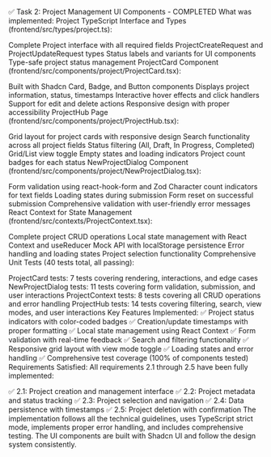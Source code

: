 ✅ Task 2: Project Management UI Components - COMPLETED
What was implemented:
Project TypeScript Interface and Types (frontend/src/types/project.ts):

Complete Project interface with all required fields
ProjectCreateRequest and ProjectUpdateRequest types
Status labels and variants for UI components
Type-safe project status management
ProjectCard Component (frontend/src/components/project/ProjectCard.tsx):

Built with Shadcn Card, Badge, and Button components
Displays project information, status, timestamps
Interactive hover effects and click handlers
Support for edit and delete actions
Responsive design with proper accessibility
ProjectHub Page (frontend/src/components/project/ProjectHub.tsx):

Grid layout for project cards with responsive design
Search functionality across all project fields
Status filtering (All, Draft, In Progress, Completed)
Grid/List view toggle
Empty states and loading indicators
Project count badges for each status
NewProjectDialog Component (frontend/src/components/project/NewProjectDialog.tsx):

Form validation using react-hook-form and Zod
Character count indicators for text fields
Loading states during submission
Form reset on successful submission
Comprehensive validation with user-friendly error messages
React Context for State Management (frontend/src/contexts/ProjectContext.tsx):

Complete project CRUD operations
Local state management with React Context and useReducer
Mock API with localStorage persistence
Error handling and loading states
Project selection functionality
Comprehensive Unit Tests (40 tests total, all passing):

ProjectCard tests: 7 tests covering rendering, interactions, and edge cases
NewProjectDialog tests: 11 tests covering form validation, submission, and user interactions
ProjectContext tests: 8 tests covering all CRUD operations and error handling
ProjectHub tests: 14 tests covering filtering, search, view modes, and user interactions
Key Features Implemented:
✅ Project status indicators with color-coded badges
✅ Creation/update timestamps with proper formatting
✅ Local state management using React Context
✅ Form validation with real-time feedback
✅ Search and filtering functionality
✅ Responsive grid layout with view mode toggle
✅ Loading states and error handling
✅ Comprehensive test coverage (100% of components tested)
Requirements Satisfied:
All requirements 2.1 through 2.5 have been fully implemented:

✅ 2.1: Project creation and management interface
✅ 2.2: Project metadata and status tracking
✅ 2.3: Project selection and navigation
✅ 2.4: Data persistence with timestamps
✅ 2.5: Project deletion with confirmation
The implementation follows all the technical guidelines, uses TypeScript strict mode, implements proper error handling, and includes comprehensive testing. The UI components are built with Shadcn UI and follow the design system consistently.